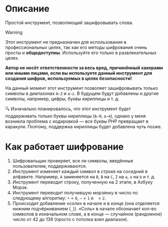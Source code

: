 # Описание
Простой инструмент, позволяющий зашифровывать слова.

>[!WARNING]
>Этот инструмент не предназначен для использования в профессиональных целях, так как его методы шифрования очень просты и **общедоступны**. Используйте его только в развлекательных целях.
>
>**Автор не несёт ответственности за весь вред, причинённый хакерами или иными лицами, если вы используете данный инструмент для создания шифров, используемых в целях безопасности!**


На данный момент этот инструмент позволяет зашифровывать только символы в диапазонах `A–Z` и `a–z`. В будущем будут добавлены и другие символы, например, цифры, буквы кириллицы и т. д.

🔍 Изначально планировалось, что этот инструмент будет поддерживать только буквы кириллицы (`А–Я`, `а–я`), однако у меня возникла проблема с кодировкой — все буквы PHP превращает в каракули. Поэтому, поддержка кириллицы будет добавлена чуть позже.

# Как работает шифрование

1. Шифровальщик проверяет, все ли символы, введённые пользователем, поддерживаются.
2. Инструмент изменяет каждый символ в строке на соседний в алфавите. Например, `A` заменяется на `B`, `B` на `C`, `Z` на `a`, `a` на `b` и т. д.
3. Инструмент переводит строку, полученную на 2 этапе, в Азбуку Морзе.
4. Инструмент переводит получившую морзянку в число по следующему алгоритму: `•` = `0`, `—` = `1` и ` ` = `2`.
5. Происходит добавление «соли» в начале и в конце (она отделяется нижним подчёркиванием (`_`)). «Соль» в начале обозначает кол-во символов в изначальном слове, а в конце — случайное (рандомное) число от 42 до 138 (просто с потолка взял диапазон).
